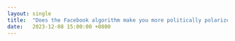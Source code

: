 ```yaml
---
layout: single
title:  "Does the Facebook algorithm make you more politically polarized? Probably not, according to current research?"
date:   2023-12-08 15:00:00 +0800
---
```

